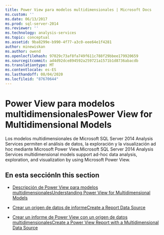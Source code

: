 ```yaml
---
title: Power View para modelos multidimensionales | Microsoft Docs
ms.custom: ''
ms.date: 06/13/2017
ms.prod: sql-server-2014
ms.reviewer: ''
ms.technology: analysis-services
ms.topic: conceptual
ms.assetid: 9ba8299e-b990-4f77-a3c0-eee64e1f4281
author: minewiskan
ms.author: owend
ms.openlocfilehash: 97029c73af8fa749f611c788f29bbee179920659
ms.sourcegitcommit: ad4d92dce894592a259721a1571b1d8736abacdb
ms.translationtype: MT
ms.contentlocale: es-ES
ms.lasthandoff: 08/04/2020
ms.locfileid: "87670644"
---
```

# <a name="power-view-for-multidimensional-models"></a><span data-ttu-id="917bb-102">Power View para modelos multidimensionales</span><span class="sxs-lookup"><span data-stu-id="917bb-102">Power View for Multidimensional Models</span></span>
  <span data-ttu-id="917bb-103">Los modelos multidimensionales de Microsoft SQL Server 2014 Analysis Services permiten el análisis de datos, la exploración y la visualización ad hoc mediante Microsoft Power View.</span><span class="sxs-lookup"><span data-stu-id="917bb-103">Microsoft SQL Server 2014 Analysis Services multidimensional models support ad-hoc data analysis, exploration, and visualization by using Microsoft Power View.</span></span>  
  
## <a name="in-this-section"></a><span data-ttu-id="917bb-104">En esta sección</span><span class="sxs-lookup"><span data-stu-id="917bb-104">In this section</span></span>  
  
-   [<span data-ttu-id="917bb-105">Descripción de Power View para modelos multidimensionales</span><span class="sxs-lookup"><span data-stu-id="917bb-105">Understanding Power View for Multidimensional Models</span></span>](power-view-for-multidimensional-models.md)  
  
-   [<span data-ttu-id="917bb-106">Crear un origen de datos de informe</span><span class="sxs-lookup"><span data-stu-id="917bb-106">Create a Report Data Source</span></span>](create-a-report-data-source.md)  
  
-   [<span data-ttu-id="917bb-107">Crear un informe de Power View con un origen de datos multidimensionales</span><span class="sxs-lookup"><span data-stu-id="917bb-107">Create a Power View Report with a Multidimensional Data Source</span></span>](create-a-power-view-report-with-a-multidimensional-data-source.md)  
  
  
